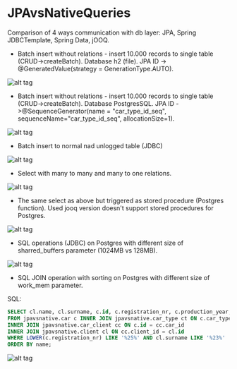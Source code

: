 # JPAvsNativeQueries
Comparison of 4 ways communication with db layer: JPA, Spring JDBCTemplate, Spring Data, jOOQ.

- Batch insert without relations - insert 10.000 records to single table (CRUD->createBatch). Database h2 (file). JPA ID -> @GeneratedValue(strategy = GenerationType.AUTO).

![alt tag](https://cloud.githubusercontent.com/assets/344261/15736757/41029164-28a2-11e6-980e-aed96be2fc6d.png)

- Batch insert without relations - insert 10.000 records to single table (CRUD->createBatch). Database PostgresSQL. JPA ID ->@SequenceGenerator(name = "car_type_id_seq", sequenceName="car_type_id_seq", allocationSize=1).

![alt tag](https://cloud.githubusercontent.com/assets/344261/15776275/e9ba429a-2986-11e6-8931-3d13c9b6677b.png)

- Batch insert to normal nad unlogged table (JDBC)

![alt tag](https://cloud.githubusercontent.com/assets/344261/15929675/ad52092e-2e4e-11e6-8ecd-c98150a8f4b5.png)

- Select with many to many and many to one relations.

![alt tag](https://cloud.githubusercontent.com/assets/344261/15846955/1d56dc96-2c82-11e6-902a-478471ebea2f.png)

- The same select as above but triggered as stored procedure (Postgres function). Used jooq version doesn't support stored procedures for Postgres.

![alt tag](https://cloud.githubusercontent.com/assets/344261/15857249/a69502b6-2cba-11e6-9a2f-977987585850.png)

- SQL operations (JDBC) on Postgres with different size of sharred_buffers parameter (1024MB vs 128MB).

![alt tag](https://cloud.githubusercontent.com/assets/344261/15920240/85c6cc2c-2e18-11e6-980c-a13e8aa44f1e.png)

- SQL JOIN operation with sorting on Postgres with different size of work_mem parameter.

SQL:
```sql
SELECT cl.name, cl.surname, c.id, c.registration_nr, c.production_year, ct.doors, ct.model, ct.available_year
FROM jpavsnative.car c INNER JOIN jpavsnative.car_type ct ON c.car_type = ct.id
INNER JOIN jpavsnative.car_client cc ON c.id = cc.car_id 
INNER JOIN jpavsnative.client cl ON cc.client_id = cl.id 
WHERE LOWER(c.registration_nr) LIKE '%25%' AND cl.surname LIKE '%23%'
ORDER BY name;
```

![alt tag](https://cloud.githubusercontent.com/assets/344261/15922523/650e8334-2e28-11e6-93c7-4d8a117bd2f0.png)

